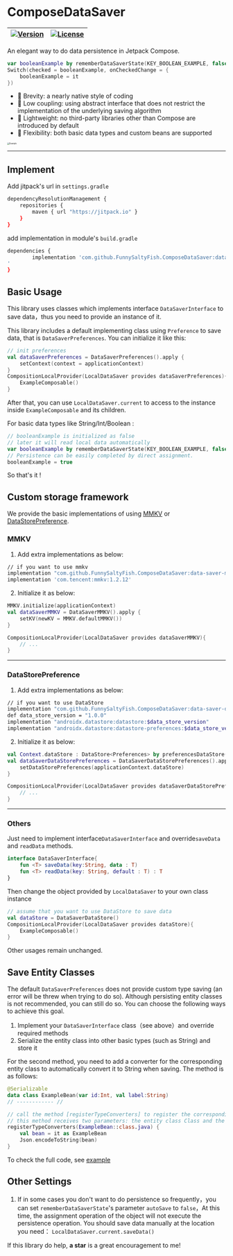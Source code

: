 # ComposeDataSaver

| [![Version](https://jitpack.io/v/FunnySaltyFish/ComposeDataSaver.svg)](https://jitpack.io/#FunnySaltyFish/CMaterialColors) | [![License](https://img.shields.io/badge/License-Apache%202.0-blue.svg)](http://www.apache.org/licenses/LICENSE-2.0) |
| ------------------------------------------------------------ | ------------------------------------------------------------ |

An elegant way to do data persistence in Jetpack Compose.

```kotlin
var booleanExample by rememberDataSaverState(KEY_BOOLEAN_EXAMPLE, false)
Switch(checked = booleanExample, onCheckedChange = {
	booleanExample = it
})
```



- :tada: Brevity: a nearly native style of coding
- :tada: Low coupling: using abstract interface that does not restrict the implementation of the underlying saving algorithm
- :tada: Lightweight: no third-party libraries other than Compose are introduced by default
- :tada: Flexibility: both basic data types and custom beans are supported



<img src="https://gitee.com/funnysaltyfish/blog-drawing-bed/raw/master/img/202201251711405.png" alt="Example" style="zoom:30%;" />



---

## Implement

Add jitpack's url in `settings.gradle`

```bash
dependencyResolutionManagement {
    repositories {
        maven { url "https://jitpack.io" }
    }
}
```

add implementation in module's `build.gradle`

```bash
dependencies {
        implementation 'com.github.FunnySaltyFish.ComposeDataSaver:data-saver:v1.0.2
'
}
```


## Basic Usage

This library uses classes which implements interface `DataSaverInterface` to save data，thus you need to provide an instance of it.

This library includes a default implementing class using `Preference` to save data, that is `DataSaverPreferences`. You can initialize it like this:

```kotlin
// init preferences
val dataSaverPreferences = DataSaverPreferences().apply {
	setContext(context = applicationContext)
}
CompositionLocalProvider(LocalDataSaver provides dataSaverPreferences){
	ExampleComposable()
}
```

After that, you can use `LocalDataSaver.current` to access to the instance inside  `ExampleComposable` and its children.

For basic data types like String/Int/Boolean :

```kotlin
// booleanExample is initialized as false
// later it will read local data automatically
var booleanExample by rememberDataSaverState(KEY_BOOLEAN_EXAMPLE, false)
// Persistence can be easily completed by direct assignment.
booleanExample = true
```

So that's it !


## Custom storage framework
We provide the basic implementations of using [MMKV](https://github.com/Tencent/MMKV) or [DataStorePreference](https://developer.android.google.cn/jetpack/androidx/releases/datastore).

### MMKV
1. Add extra implementations as below:
```bash
// if you want to use mmkv
implementation "com.github.FunnySaltyFish.ComposeDataSaver:data-saver-mmkv:v1.0.2"
implementation 'com.tencent:mmkv:1.2.12'
```
2. Initialize it as below:

```kotlin
MMKV.initialize(applicationContext)
val dataSaverMMKV = DataSaverMMKV().apply {
    setKV(newKV = MMKV.defaultMMKV())
}

CompositionLocalProvider(LocalDataSaver provides dataSaverMMKV){
    // ...
}
```

---

### DataStorePreference

1. Add extra implementations as below:
```bash
// if you want to use DataStore
implementation "com.github.FunnySaltyFish.ComposeDataSaver:data-saver-data-store-preferences:v1.0.2"
def data_store_version = "1.0.0"
implementation "androidx.datastore:datastore:$data_store_version"
implementation "androidx.datastore:datastore-preferences:$data_store_version"
```
2. Initialize it as below:

```kotlin
val Context.dataStore : DataStore<Preferences> by preferencesDataStore("dataStore")
val dataSaverDataStorePreferences = DataSaverDataStorePreferences().apply {
	setDataStorePreferences(applicationContext.dataStore)
}

CompositionLocalProvider(LocalDataSaver provides dataSaverDataStorePreferences){
    // ...
}
```

---

### Others

Just need to implement interface`DataSaverInterface` and override`saveData` and `readData` methods.

```kotlin
interface DataSaverInterface{
    fun <T> saveData(key:String, data : T)
    fun <T> readData(key: String, default : T) : T
}
```

Then change the object provided by `LocalDataSaver` to your own class instance

```kotlin
// assume that you want to use DataStore to save data
val dataStore = DataSaverDataStore()
CompositionLocalProvider(LocalDataSaver provides dataStore){
	ExampleComposable()
}
```

Other usages remain unchanged.



## Save Entity Classes

The default `DataSaverPreferences` does not provide custom type saving (an error will be threw  when trying to do so). Although persisting entity classes is not recommended, you can still do so. You can choose the following ways to achieve this goal.

1. Implement your `DataSaverInterface` class（see above）and override required methods
2. Serialize the entity class into other basic types (such as String) and store it

For the second method, you need to add a converter for the corresponding entity class to automatically convert it to String when saving. The method is as follows:

```kotlin
@Serializable
data class ExampleBean(var id:Int, val label:String)
// ------------ //

// call the method [registerTypeConverters] to register the corresponding conversion method during initialization. 
// this method receives two parameters: the entity class Class and the corresponding conversion method (Lambda expression)
registerTypeConverters(ExampleBean::class.java) {
    val bean = it as ExampleBean
    Json.encodeToString(bean)
}
```

To check the full code, see [example](/app/src/main/java/com/funny/composedatasaver/ExampleActivity.kt)



## Other Settings

1. If in some cases you don't want to do persistence so frequently，you can set `rememberDataSaverState`'s parameter `autoSave` to `false`，At this time, the assignment operation of the object will not execute the persistence operation. You should save data manually at the location you need：
`LocalDataSaver.current.saveData()`



If this library do help, **a star** is a great encouragement to me!

